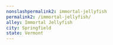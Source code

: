 ```yaml
---
﻿nonslashpermalink2: immortal-jellyfish
permalink2: /immortal-jellyfish/
alley: Immortal Jellyfish
city: Springfield
state: Vermont
---
```

